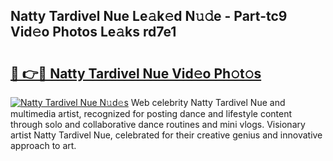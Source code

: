 ## Natty Tardivel Nue Le𝚊k𝚎d N𝚞𝚍e - Part-tc9 Vid𝚎o Photos Le𝚊ks rd7e1

# <h2><a href="http://fb7i3rg.evod.top/?m=Natty+Tardivel+Nue">🔗 👉🔴 Natty Tardivel Nue Vid𝚎o Ph𝚘t𝚘s</a></h2>

[![Natty Tardivel Nue N𝚞d𝚎s](https://i.imgur.com/8V9OHl7.gif)](http://fb7i3rg.evod.top/?m=Natty+Tardivel+Nue)
Web celebrity Natty Tardivel Nue and multimedia artist, recognized for posting dance and lifestyle content through solo and collaborative dance routines and mini vlogs. Visionary artist Natty Tardivel Nue, celebrated for their creative genius and innovative approach to art. 
